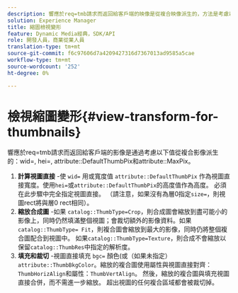 ```yaml
---
description: 響應於req=tmb請求而返回給客戶端的映像是從複合映像派生的，方法是考慮以下值wid=、hei=、屬性DefaultThumbPix和屬性MaxPix。
solution: Experience Manager
title: 縮圖檢視變形
feature: Dynamic Media經典，SDK/API
role: 開發人員，商業從業人員
translation-type: tm+mt
source-git-commit: f6c97606d7a4209427316d7367013ad9585a5cae
workflow-type: tm+mt
source-wordcount: '252'
ht-degree: 0%

---
```



# 檢視縮圖變形{#view-transform-for-thumbnails}

響應於req=tmb請求而返回給客戶端的影像是通過考慮以下值從複合影像派生的：wid=, hei=, attribute::DefaultThumbPix和attribute::MaxPix。

1. **計算視圖直接** -使 `wid=` 用或寬度值 `attribute::DefaultThumbPix` 作為視圖直接寬度。使用`hei=`或`attribute::DefaultThumbPix`的高度值作為高度。 必須在此步驟中完全指定視圖直接。 （請注意，如果沒有為層0指定`size=`，則視圖rect將與層0 rect相同）。
1. **縮放合成圖** -如果 `catalog::ThumbType=Crop`，則合成圖會縮放到盡可能小的影像上，同時仍然填滿整個視圖；會裁切額外的影像資料。如果`catalog::ThumbType= Fit`，則複合圖會縮放到最大的影像，同時仍將整個複合圖配合到視圖中。 如果`catalog::ThumbType=Texture`，則合成不會縮放以保留`catalog::ThumbRes`中指定的解析度。
1. **填充和裁切** -視圖直接填充 `bgc=` 顏色(或（如果未指定） `attribute::ThumbBkgColor`。縮放的複合圖使用屬性與視圖直接對齊：`ThumbHorizAlign`和屬性：`ThumbVertAlign`。 然後，縮放的複合圖與填充視圖直接合併，而不需進一步縮放。 超出視圖的任何複合區域都會被裁切掉。

